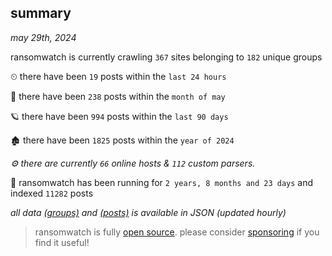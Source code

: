 
## summary
_may 29th, 2024_

ransomwatch is currently crawling `367` sites belonging to `182` unique groups

⏲ there have been `19` posts within the `last 24 hours`

🦈 there have been `238` posts within the `month of may`

🪐 there have been `994` posts within the `last 90 days`

🏚 there have been `1825` posts within the `year of 2024`

_⚙️ there are currently `66` online hosts & `112` custom parsers._

🦕 ransomwatch has been running for `2 years, 8 months and 23 days` and indexed `11282` posts

_all data  [(groups)](http://ransomwhat.telemetry.ltd/groups) and [(posts)](http://ransomwhat.telemetry.ltd/posts) is available in JSON (updated hourly)_

> ransomwatch is fully [open source](https://github.com/joshhighet/ransomwatch#ransomwatch--). please consider [sponsoring](https://github.com/sponsors/joshhighet) if you find it useful!
